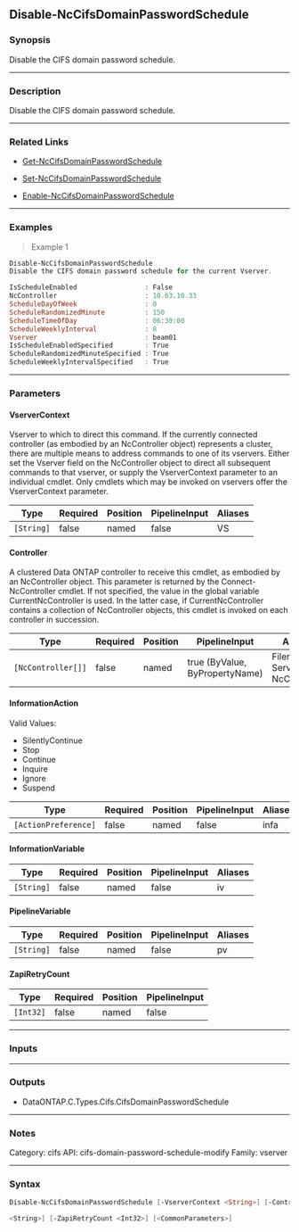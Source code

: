 Disable-NcCifsDomainPasswordSchedule
------------------------------------

### Synopsis
Disable the CIFS domain password schedule.

---

### Description

Disable the CIFS domain password schedule.

---

### Related Links
* [Get-NcCifsDomainPasswordSchedule](Get-NcCifsDomainPasswordSchedule)

* [Set-NcCifsDomainPasswordSchedule](Set-NcCifsDomainPasswordSchedule)

* [Enable-NcCifsDomainPasswordSchedule](Enable-NcCifsDomainPasswordSchedule)

---

### Examples
> Example 1

```PowerShell
Disable-NcCifsDomainPasswordSchedule
Disable the CIFS domain password schedule for the current Vserver.

IsScheduleEnabled                 : False
NcController                      : 10.63.10.33
ScheduleDayOfWeek                 : 0
ScheduleRandomizedMinute          : 150
ScheduleTimeOfDay                 : 06:30:00
ScheduleWeeklyInterval            : 8
Vserver                           : beam01
IsScheduleEnabledSpecified        : True
ScheduleRandomizedMinuteSpecified : True
ScheduleWeeklyIntervalSpecified   : True

```

---

### Parameters
#### **VserverContext**
Vserver to which to direct this command.  If the currently connected controller (as embodied by an NcController object) represents a cluster, there are multiple means to address commands to one of its vservers.  Either set the Vserver field on the NcController object to direct all subsequent commands to that vserver, or supply the VserverContext parameter to an individual cmdlet.  Only cmdlets which may be invoked on vservers offer the VserverContext parameter.

|Type      |Required|Position|PipelineInput|Aliases|
|----------|--------|--------|-------------|-------|
|`[String]`|false   |named   |false        |VS     |

#### **Controller**
A clustered Data ONTAP controller to receive this cmdlet, as embodied by an NcController object.  This parameter is returned by the Connect-NcController cmdlet.  If not specified, the value in the global variable CurrentNcController is used.  In the latter case, if CurrentNcController contains a collection of NcController objects, this cmdlet is invoked on each controller in succession.

|Type              |Required|Position|PipelineInput                 |Aliases                          |
|------------------|--------|--------|------------------------------|---------------------------------|
|`[NcController[]]`|false   |named   |true (ByValue, ByPropertyName)|Filer<br/>Server<br/>NcController|

#### **InformationAction**

Valid Values:

* SilentlyContinue
* Stop
* Continue
* Inquire
* Ignore
* Suspend

|Type                |Required|Position|PipelineInput|Aliases|
|--------------------|--------|--------|-------------|-------|
|`[ActionPreference]`|false   |named   |false        |infa   |

#### **InformationVariable**

|Type      |Required|Position|PipelineInput|Aliases|
|----------|--------|--------|-------------|-------|
|`[String]`|false   |named   |false        |iv     |

#### **PipelineVariable**

|Type      |Required|Position|PipelineInput|Aliases|
|----------|--------|--------|-------------|-------|
|`[String]`|false   |named   |false        |pv     |

#### **ZapiRetryCount**

|Type     |Required|Position|PipelineInput|
|---------|--------|--------|-------------|
|`[Int32]`|false   |named   |false        |

---

### Inputs

---

### Outputs
* DataONTAP.C.Types.Cifs.CifsDomainPasswordSchedule

---

### Notes
Category: cifs
API: cifs-domain-password-schedule-modify
Family: vserver

---

### Syntax
```PowerShell
Disable-NcCifsDomainPasswordSchedule [-VserverContext <String>] [-Controller <NcController[]>] [-InformationAction <ActionPreference>] [-InformationVariable <String>] [-PipelineVariable 
```
```PowerShell
<String>] [-ZapiRetryCount <Int32>] [<CommonParameters>]
```
